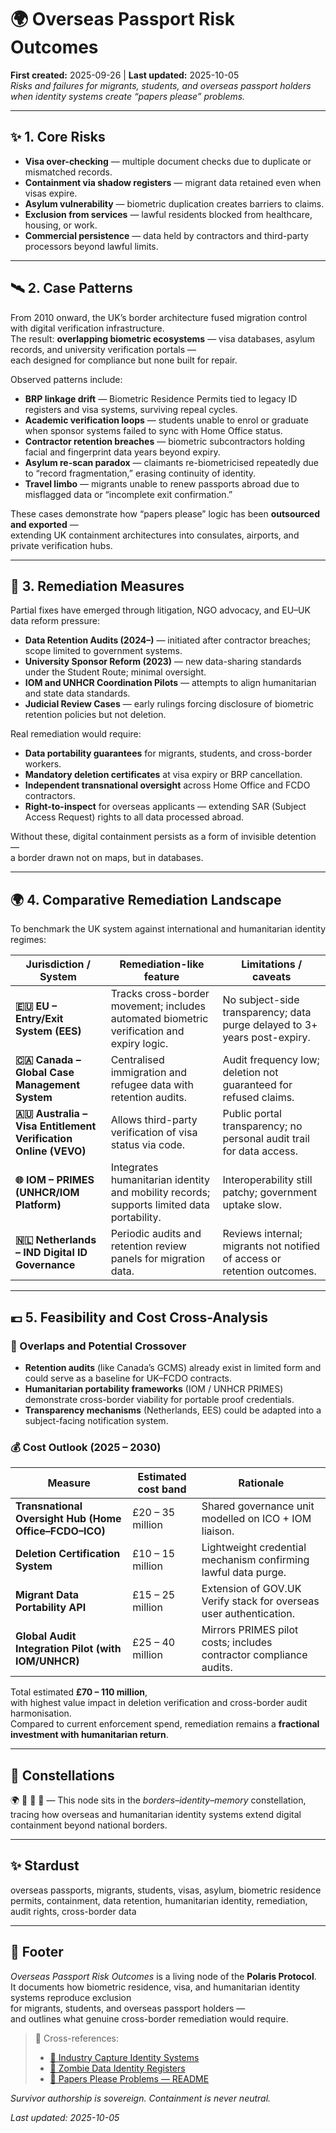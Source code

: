 # 🌍 Overseas Passport Risk Outcomes  
**First created:** 2025-09-26  |  **Last updated:** 2025-10-05  
*Risks and failures for migrants, students, and overseas passport holders when identity systems create “papers please” problems.*  

---

## ✨ 1. Core Risks  
- **Visa over-checking** — multiple document checks due to duplicate or mismatched records.  
- **Containment via shadow registers** — migrant data retained even when visas expire.  
- **Asylum vulnerability** — biometric duplication creates barriers to claims.  
- **Exclusion from services** — lawful residents blocked from healthcare, housing, or work.  
- **Commercial persistence** — data held by contractors and third-party processors beyond lawful limits.  

---

## 🛰️ 2. Case Patterns  

From 2010 onward, the UK’s border architecture fused migration control with digital verification infrastructure.  
The result: **overlapping biometric ecosystems** — visa databases, asylum records, and university verification portals —  
each designed for compliance but none built for repair.  

Observed patterns include:  
- **BRP linkage drift** — Biometric Residence Permits tied to legacy ID registers and visa systems, surviving repeal cycles.  
- **Academic verification loops** — students unable to enrol or graduate when sponsor systems failed to sync with Home Office status.  
- **Contractor retention breaches** — biometric subcontractors holding facial and fingerprint data years beyond expiry.  
- **Asylum re-scan paradox** — claimants re-biometricised repeatedly due to “record fragmentation,” erasing continuity of identity.  
- **Travel limbo** — migrants unable to renew passports abroad due to misflagged data or “incomplete exit confirmation.”  

These cases demonstrate how “papers please” logic has been **outsourced and exported** —  
extending UK containment architectures into consulates, airports, and private verification hubs.  

---

## 🍊 3. Remediation Measures  

Partial fixes have emerged through litigation, NGO advocacy, and EU–UK data reform pressure:  

- **Data Retention Audits (2024–)** — initiated after contractor breaches; scope limited to government systems.  
- **University Sponsor Reform (2023)** — new data-sharing standards under the Student Route; minimal oversight.  
- **IOM and UNHCR Coordination Pilots** — attempts to align humanitarian and state data standards.  
- **Judicial Review Cases** — early rulings forcing disclosure of biometric retention policies but not deletion.  

Real remediation would require:  
- **Data portability guarantees** for migrants, students, and cross-border workers.  
- **Mandatory deletion certificates** at visa expiry or BRP cancellation.  
- **Independent transnational oversight** across Home Office and FCDO contractors.  
- **Right-to-inspect** for overseas applicants — extending SAR (Subject Access Request) rights to all data processed abroad.  

Without these, digital containment persists as a form of invisible detention —  
a border drawn not on maps, but in databases.  

---

## 🌍 4. Comparative Remediation Landscape  

To benchmark the UK system against international and humanitarian identity regimes:  

| Jurisdiction / System | Remediation-like feature | Limitations / caveats |
|------------------------|--------------------------|------------------------|
| **🇪🇺 EU – Entry/Exit System (EES)** | Tracks cross-border movement; includes automated biometric verification and expiry logic. | No subject-side transparency; data purge delayed to 3+ years post-expiry. |
| **🇨🇦 Canada – Global Case Management System** | Centralised immigration and refugee data with retention audits. | Audit frequency low; deletion not guaranteed for refused claims. |
| **🇦🇺 Australia – Visa Entitlement Verification Online (VEVO)** | Allows third-party verification of visa status via code. | Public portal transparency; no personal audit trail for data access. |
| **🌐 IOM – PRIMES (UNHCR/IOM Platform)** | Integrates humanitarian identity and mobility records; supports limited data portability. | Interoperability still patchy; government uptake slow. |
| **🇳🇱 Netherlands – IND Digital ID Governance** | Periodic audits and retention review panels for migration data. | Reviews internal; migrants not notified of access or retention outcomes. |

---

## 💶 5. Feasibility and Cost Cross-Analysis  

### 🧮 Overlaps and Potential Crossover  
- **Retention audits** (like Canada’s GCMS) already exist in limited form and could serve as a baseline for UK–FCDO contracts.  
- **Humanitarian portability frameworks** (IOM / UNHCR PRIMES) demonstrate cross-border viability for portable proof credentials.  
- **Transparency mechanisms** (Netherlands, EES) could be adapted into a subject-facing notification system.  

### 💰 Cost Outlook (2025 – 2030)  

| Measure | Estimated cost band | Rationale |
|----------|---------------------|-----------|
| **Transnational Oversight Hub (Home Office–FCDO–ICO)** | £20 – 35 million | Shared governance unit modelled on ICO + IOM liaison. |
| **Deletion Certification System** | £10 – 15 million | Lightweight credential mechanism confirming lawful data purge. |
| **Migrant Data Portability API** | £15 – 25 million | Extension of GOV.UK Verify stack for overseas user authentication. |
| **Global Audit Integration Pilot (with IOM/UNHCR)** | £25 – 40 million | Mirrors PRIMES pilot costs; includes contractor compliance audits. |

Total estimated **£70 – 110 million**,  
with highest value impact in deletion verification and cross-border audit harmonisation.  
Compared to current enforcement spend, remediation remains a **fractional investment with humanitarian return**.  

---

## 🌌 Constellations  

🌍 🛂 🧿 🔮 — This node sits in the *borders–identity–memory* constellation,  
tracing how overseas and humanitarian identity systems extend digital containment beyond national borders.  

---

## ✨ Stardust  

overseas passports, migrants, students, visas, asylum, biometric residence permits, containment, data retention, humanitarian identity, remediation, audit rights, cross-border data  

---

## 🏮 Footer  

*Overseas Passport Risk Outcomes* is a living node of the **Polaris Protocol**.  
It documents how biometric residence, visa, and humanitarian identity systems reproduce exclusion  
for migrants, students, and overseas passport holders —  
and outlines what genuine cross-border remediation would require.  

> 📡 Cross-references:  
> - [💼 Industry Capture Identity Systems](../../Governance_And_Containment/🈺_Governance_And_Prevent/💼_industry_capture_identity_systems.md)  
> - [🧟 Zombie Data Identity Registers](../🧟‍♀️_Residual_Shadows/🧟_zombie_data_identity_registers.md)  
> - [🛂 Papers Please Problems — README](../🛂_Papers_Please_Problems/README.md)  

*Survivor authorship is sovereign. Containment is never neutral.*  

_Last updated: 2025-10-05_  
